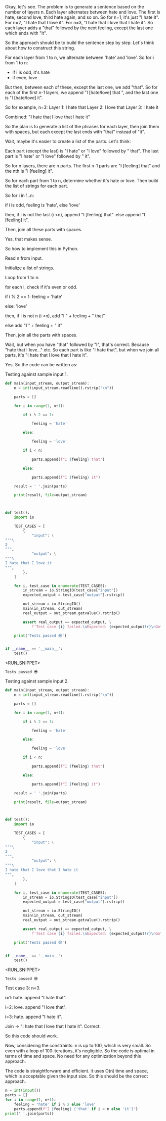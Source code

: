 <think>
Okay, let's see. The problem is to generate a sentence based on the number of layers n. Each layer alternates between hate and love. The first is hate, second love, third hate again, and so on. So for n=1, it's just "I hate it". For n=2, "I hate that I love it". For n=3, "I hate that I love that I hate it". So each layer adds a "that" followed by the next feeling, except the last one which ends with "it".

So the approach should be to build the sentence step by step. Let's think about how to construct this string. 

For each layer from 1 to n, we alternate between 'hate' and 'love'. So for i from 1 to n:
- if i is odd, it's hate
- if even, love

But then, between each of these, except the last one, we add "that". So for each of the first n-1 layers, we append "I [hate/love] that ", and the last one is "I [hate/love] it".

So for example, n=3:
Layer 1: I hate that 
Layer 2: I love that 
Layer 3: I hate it

Combined: "I hate that I love that I hate it"

So the plan is to generate a list of the phrases for each layer, then join them with spaces, but each except the last ends with "that" instead of "it".

Wait, maybe it's easier to create a list of the parts. Let's think:

Each part (except the last) is "I hate" or "I love" followed by " that". The last part is "I hate" or "I love" followed by " it".

So for n layers, there are n parts. The first n-1 parts are "I [feeling] that" and the nth is "I [feeling] it".

So for each part from 1 to n, determine whether it's hate or love. Then build the list of strings for each part.

So for i in 1..n:

if i is odd, feeling is 'hate', else 'love'

then, if i is not the last (i <n), append "I [feeling] that". else append "I [feeling] it".

Then, join all these parts with spaces.

Yes, that makes sense.

So how to implement this in Python.

Read n from input.

Initialize a list of strings.

Loop from 1 to n:

for each i, check if it's even or odd.

if i % 2 == 1: feeling = 'hate'

else: 'love'

then, if i is not n (i <n), add "I " + feeling + " that"

else add "I " + feeling + " it"

Then, join all the parts with spaces.

Wait, but when you have "that" followed by "I", that's correct. Because "hate that I love..." etc. So each part is like "I hate that", but when we join all parts, it's "I hate that I love that I hate it".

Yes. So the code can be written as:

Testing against sample input 1.

```python
def main(input_stream, output_stream):
    n = int(input_stream.readline().rstrip("\n"))

    parts = []

    for i in range(1, n+1):

        if i % 2 == 1:

            feeling = 'hate'

        else:

            feeling = 'love'

        if i < n:

            parts.append(f"I {feeling} that")

        else:

            parts.append(f"I {feeling} it")

    result = ' '.join(parts)

    print(result, file=output_stream)



def test():
    import io

    TEST_CASES = [
        {
            "input": \
"""\
2
""",
            "output": \
"""\
I hate that I love it
""",
        }, 
    ]

    for i, test_case in enumerate(TEST_CASES):
        in_stream = io.StringIO(test_case["input"])
        expected_output = test_case["output"].rstrip()

        out_stream = io.StringIO()
        main(in_stream, out_stream)
        real_output = out_stream.getvalue().rstrip()

        assert real_output == expected_output, \
            f'Test case {i} failed.\nExpected: {expected_output!r}\nGot: {real_output!r}'

    print('Tests passed 😎')


if __name__ == '__main__':
    test()


```

<RUN_SNIPPET>
```output
Tests passed 😎

```

Testing against sample input 2.

```python
def main(input_stream, output_stream):
    n = int(input_stream.readline().rstrip("\n"))

    parts = []

    for i in range(1, n+1):

        if i % 2 == 1:

            feeling = 'hate'

        else:

            feeling = 'love'

        if i < n:

            parts.append(f"I {feeling} that")

        else:

            parts.append(f"I {feeling} it")

    result = ' '.join(parts)

    print(result, file=output_stream)



def test():
    import io

    TEST_CASES = [
        {
            "input": \
"""\
3
""",
            "output": \
"""\
I hate that I love that I hate it
""",
        }, 
    ]

    for i, test_case in enumerate(TEST_CASES):
        in_stream = io.StringIO(test_case["input"])
        expected_output = test_case["output"].rstrip()

        out_stream = io.StringIO()
        main(in_stream, out_stream)
        real_output = out_stream.getvalue().rstrip()

        assert real_output == expected_output, \
            f'Test case {i} failed.\nExpected: {expected_output!r}\nGot: {real_output!r}'

    print('Tests passed 😎')


if __name__ == '__main__':
    test()


```

<RUN_SNIPPET>
```output
Tests passed 😎

```

Test case 3: n=3.

i=1: hate. append "I hate that".

i=2: love. append "I love that".

i=3: hate. append "I hate it".

Join → "I hate that I love that I hate it". Correct.

So this code should work.

Now, considering the constraints: n is up to 100, which is very small. So even with a loop of 100 iterations, it's negligible. So the code is optimal in terms of time and space. No need for any optimization beyond this approach.

The code is straightforward and efficient. It uses O(n) time and space, which is acceptable given the input size. So this should be the correct approach.
</think>

```python
n = int(input())
parts = []
for i in range(1, n+1):
    feeling = 'hate' if i % 2 else 'love'
    parts.append(f"I {feeling} {'that' if i < n else 'it'}")
print(' '.join(parts))
```
